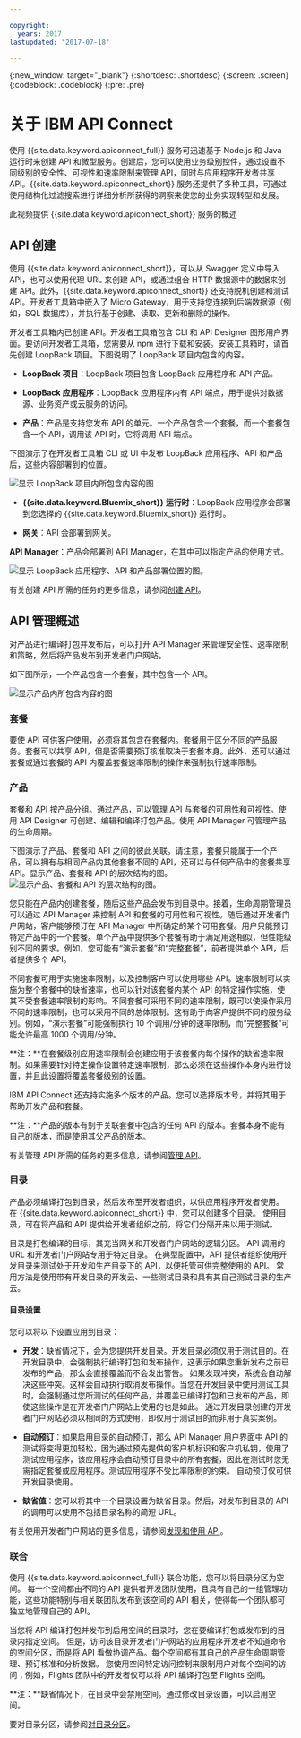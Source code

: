 ```yaml
---

copyright:
  years: 2017
lastupdated: "2017-07-18"

---
```



{:new_window: target="_blank"}
{:shortdesc: .shortdesc}
{:screen: .screen}
{:codeblock: .codeblock}
{:pre: .pre}

# 关于 IBM API Connect

使用 {{site.data.keyword.apiconnect_full}} 服务可迅速基于 Node.js 和 Java 运行时来创建 API 和微型服务。创建后，您可以使用业务级别控件，通过设置不同级别的安全性、可视性和速率限制来管理 API，同时与应用程序开发者共享 API。{{site.data.keyword.apiconnect_short}} 服务还提供了多种工具，可通过使用结构化过滤搜索进行详细分析所获得的洞察来使您的业务实现转型和发展。

<object height="315" type="application/x-shockwave-flash" width="560"
data="https://www.youtube.com/v/lmxyiNMER5Y?version=3&amp;hl=en_US">
<desc>此视频提供 {{site.data.keyword.apiconnect_short}} 服务的概述</desc>
<param name="movie" value="https://www.youtube.com/v/lmxyiNMER5Y?version=3&amp;hl=en_US"/>
<param name="allowFullScreen" value="true"/>
<param name="allowscriptaccess" value="always"/>
<param name="scale" value="noScale"/>
</object>

## API 创建

使用 {{site.data.keyword.apiconnect_short}}，可以从 Swagger 定义中导入 API，也可以使用代理 URL 来创建 API，或通过组合 HTTP 数据源中的数据来创建 API。此外，{{site.data.keyword.apiconnect_short}} 还支持脱机创建和测试 API。开发者工具箱中嵌入了 Micro Gateway，用于支持您连接到后端数据源（例如，SQL 数据库），并执行基于创建、读取、更新和删除的操作。

开发者工具箱内已创建 API。开发者工具箱包含 CLI 和 API Designer 图形用户界面。要访问开发者工具箱，您需要从 npm 进行下载和安装。安装工具箱时，请首先创建 LoopBack 项目。下图说明了 LoopBack 项目内包含的内容。

- **LoopBack 项目**：LoopBack 项目包含 LoopBack 应用程序和 API 产品。

- **LoopBack 应用程序**：LoopBack 应用程序内有 API 端点，用于提供对数据源、业务资产或云服务的访问。

- **产品**：产品是支持您发布 API 的单元。一个产品包含一个套餐，而一个套餐包含一个 API，调用该 API 时，它将调用 API 端点。

下图演示了在开发者工具箱 CLI 或 UI 中发布 LoopBack 应用程序、API 和产品后，这些内容部署到的位置。

<img src="images/loopback_project.png" alt="显示 LoopBack 项目内所包含内容的图"/>

- **{{site.data.keyword.Bluemix_short}} 运行时**：LoopBack 应用程序会部署到您选择的 {{site.data.keyword.Bluemix_short}} 运行时。

- **网关**：API 会部署到网关。

**API Manager**：产品会部署到 API Manager，在其中可以指定产品的使用方式。

<img src="images/Deployed.png" alt="显示 LoopBack 应用程序、API 和产品部署位置的图。"/>

有关创建 API 所需的任务的更多信息，请参阅[创建 API](creating_apis.html)。

## API 管理概述

对产品进行编译打包并发布后，可以打开 API Manager 来管理安全性、速率限制和策略，然后将产品发布到开发者门户网站。

如下图所示，一个产品包含一个套餐，其中包含一个 API。

<img src="images/Product.png" alt="显示产品内所包含内容的图"/>

### 套餐

要使 API 可供客户使用，必须将其包含在套餐内。套餐用于区分不同的产品服务。套餐可以共享 API，但是否需要预订核准取决于套餐本身。此外，还可以通过套餐或通过套餐的 API 内覆盖套餐速率限制的操作来强制执行速率限制。

### 产品

套餐和 API 按产品分组。通过产品，可以管理 API 与套餐的可用性和可视性。使用 API Designer 可创建、编辑和编译打包产品。使用 API Manager 可管理产品的生命周期。

下图演示了产品、套餐和 API 之间的彼此关联。请注意，套餐只能属于一个产品，可以拥有与相同产品内其他套餐不同的 API，还可以与任何产品中的套餐共享 API。显示产品、套餐和 API 的层次结构的图。<img src="images/plan_product_hierarchy.png" alt="显示产品、套餐和 API 的层次结构的图。"/>

您只能在产品内创建套餐，随后这些产品会发布到目录中。接着，生命周期管理员可以通过 API Manager 来控制 API 和套餐的可用性和可视性。随后通过开发者门户网站，客户能够预订在 API Manager 中所确定的某个可用套餐。用户只能预订特定产品中的一个套餐。单个产品中提供多个套餐有助于满足用途相似，但性能级别不同的要求。例如，您可能有“演示套餐”和“完整套餐”，前者提供单个 API，后者提供多个 API。

不同套餐可用于实施速率限制，以及控制客户可以使用哪些 API。速率限制可以实施为整个套餐中的缺省速率，也可以针对该套餐内某个 API 的特定操作实施，使其不受套餐速率限制的影响。不同套餐可采用不同的速率限制，既可以使操作采用不同的速率限制，也可以采用不同的总体限制。这有助于向客户提供不同的服务级别。例如，“演示套餐”可能强制执行 10 个调用/分钟的速率限制，而“完整套餐”可能允许最高 1000 个调用/分钟。

**注：**在套餐级别应用速率限制会创建应用于该套餐内每个操作的缺省速率限制。如果需要针对特定操作设置特定速率限制，那么必须在这些操作本身内进行设置，并且此设置将覆盖套餐级别的设置。

IBM API Connect 还支持实施多个版本的产品。您可以选择版本号，并将其用于帮助开发产品和套餐。

**注：**产品的版本有别于关联套餐中包含的任何 API 的版本。套餐本身不能有自己的版本，而是使用其父产品的版本。

有关管理 API 所需的任务的更多信息，请参阅[管理 API](managing_apis.html)。

### 目录

产品必须编译打包到目录，然后发布至开发者组织，以供应用程序开发者使用。
在 {{site.data.keyword.apiconnect_short}} 中，您可以创建多个目录。
使用目录，可在将产品和 API 提供给开发者组织之前，将它们分隔开来以用于测试。


目录是打包编译的目标，其充当网关和开发者门户网站的逻辑分区。
API 调用的 URL 和开发者门户网站专用于特定目录。
在典型配置中，API 提供者组织使用开发目录来测试处于开发和生产目录下的 API，以便托管可供完整使用的 API。
常用方法是使用带有开发目录的开发云、一些测试目录和具有其自己测试目录的生产云。


#### 目录设置

您可以将以下设置应用到目录：

- **开发**：缺省情况下，会为您提供开发目录。开发目录必须仅用于测试目的。在开发目录中，会强制执行编译打包和发布操作，这表示如果您重新发布之前已发布的产品，那么会直接覆盖而不会发出警告。
如果发现冲突，系统会自动解决这些冲突。这样会自动执行取消发布操作。当您在开发目录中使用测试工具时，会强制通过您所测试的任何产品，并覆盖已编译打包和已发布的产品，即使这些操作是在开发者门户网站上使用的也是如此。
通过开发目录创建的开发者门户网站必须以相同的方式使用，即仅用于测试目的而非用于真实案例。


- **自动预订**：如果启用目录的自动预订，那么 API Manager 用户界面中 API 的测试将变得更加轻松，因为通过预先提供的客户机标识和客户机私钥，使用了测试应用程序，该应用程序会自动预订目录中的所有套餐，因此在测试时您无需指定套餐或应用程序。测试应用程序不受比率限制的约束。
自动预订仅可供开发目录使用。

- **缺省值**：您可以将其中一个目录设置为缺省目录。然后，对发布到目录的 API 的调用可以使用不包括目录名称的简短 URL。


有关使用开发者门户网站的更多信息，请参阅[发现和使用 API](https://www.ibm.com/support/knowledgecenter/en/SSFS6T/com.ibm.apic.devportal.doc/capim_devportal_overview.dita)。

### 联合

使用 {{site.data.keyword.apiconnect_full}} 联合功能，您可以将目录分区为空间。
每一个空间都由不同的 API 提供者开发团队使用，且具有自己的一组管理功能，这些功能特别与相关联团队发布到该空间的 API 相关，使得每一个团队都可独立地管理自己的 API。


当您将 API 编译打包并发布到启用空间的目录时，您在要编译打包或发布到的目录内指定空间。
但是，访问该目录开发者门户网站的应用程序开发者不知道命令的空间分区，而是将 API 看做协调产品。每个空间都有其自己的产品生命周期管理、预订核准和分析数据。
您使用空间特定访问控制来限制用户对每个空间的访问；例如，Flights 团队中的开发者仅可以将 API 编译打包至 Flights 空间。

**注：**缺省情况下，在目录中会禁用空间。通过修改目录设置，可以启用空间。


要对目录分区，请参阅[对目录分区](create_catalog.html#apic_spaces)。
